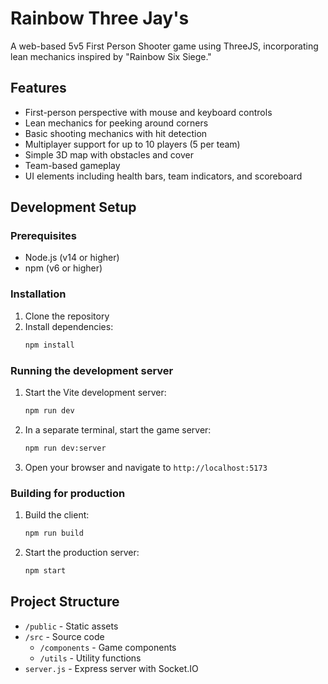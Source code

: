 # Rainbow Three Jay's

A web-based 5v5 First Person Shooter game using ThreeJS, incorporating lean mechanics inspired by "Rainbow Six Siege."

## Features

- First-person perspective with mouse and keyboard controls
- Lean mechanics for peeking around corners
- Basic shooting mechanics with hit detection
- Multiplayer support for up to 10 players (5 per team)
- Simple 3D map with obstacles and cover
- Team-based gameplay
- UI elements including health bars, team indicators, and scoreboard

## Development Setup

### Prerequisites

- Node.js (v14 or higher)
- npm (v6 or higher)

### Installation

1. Clone the repository
2. Install dependencies:
   ```bash
   npm install
   ```

### Running the development server

1. Start the Vite development server:

   ```bash
   npm run dev
   ```

2. In a separate terminal, start the game server:

   ```bash
   npm run dev:server
   ```

3. Open your browser and navigate to `http://localhost:5173`

### Building for production

1. Build the client:

   ```bash
   npm run build
   ```

2. Start the production server:
   ```bash
   npm start
   ```

## Project Structure

- `/public` - Static assets
- `/src` - Source code
  - `/components` - Game components
  - `/utils` - Utility functions
- `server.js` - Express server with Socket.IO

